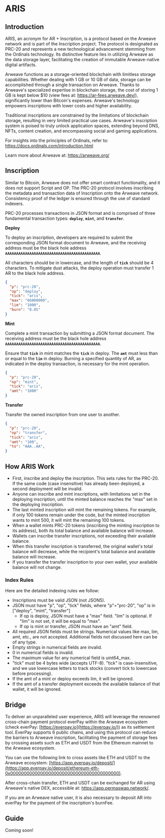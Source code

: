 # **ARIS**

## Introduction

ARIS, an acronym for AR + Inscription, is a protocol based on the Arweave network and is part of the Inscription project. The protocol is designated as PRC-20 and represents a new technological advancement stemming from the Ordinals technology. Its distinctive feature lies in utilizing Arweave as the data storage layer, facilitating the creation of immutable Arweave-native digital artifacts.

Arweave functions as a storage-oriented blockchain with limitless storage capabilities. Whether dealing with 1 GB or 10 GB of data, storage can be accomplished through a single transaction on Arweave. Thanks to Arweave's specialized expertise in blockchain storage, the cost of storing 1 GB is kept below $10 (view fees at: https://ar-fees.arweave.dev/), significantly lower than Bitcoin's expenses. Arweave's technology empowers inscriptions with lower costs and higher availability.

Traditional inscriptions are constrained by the limitations of blockchain storage, resulting in very limited practical use cases. Arweave's inscription system is poised to truly unlock application spaces, extending beyond DNS, NFTs, content creation, and encompassing social and gaming applications.

For insights into the principles of Ordinals, refer to: https://docs.ordinals.com/introduction.html

Learn more about Arweave at: https://arweave.org/

## Inscription

Similar to Bitcoin, Arweave does not offer smart contract functionality, and it does not support Script and OP. The PRC-20 protocol involves inscribing the metadata and transaction data of Inscription onto the Arweave network. Consistency proof of the ledger is ensured through the use of standard indexers.

PRC-20 processes transactions in JSON format and is comprised of three fundamental transaction types: **`deploy`**, **`mint`**, and **`transfer`**.

**Deploy**

To deploy an inscription, developers are required to submit the corresponding JSON format document to Arweave, and the receiving address must be the black hole address **`AAAAAAAAAAAAAAAAAAAAAAAAAAAAAAAAAAAAAAAAAAA`**.

All characters should be in lowercase, and the length of **`tick`** should be 4 characters. To mitigate dust attacks, the deploy operation must transfer 1 AR to the black hole address.

```Json
{ 
  "p": "prc-20",
  "op": "deploy",
  "tick": "aris",
  "max": "66000000",
  "lim": "1000",
  "burn": "0.05"
}
```

**Mint**

Complete a mint transaction by submitting a JSON format document. The receiving address must be the black hole address **`AAAAAAAAAAAAAAAAAAAAAAAAAAAAAAAAAAAAAAAAAAA`**.

Ensure that **`tick`** in mint matches the **`tick`** in deploy. The **`amt`** must less than or equal to the **`lim`** in deploy. Burning a specified quantity of AR, as indicated in the deploy transaction, is necessary for the mint operation.

```Json
{ 
  "p": "prc-20",
  "op": "mint",
  "tick": "aris",
  "amt": "1000"
}
```

**Transfer**

Transfer the owned inscription from one user to another.

```Json
{ 
  "p": "prc-20",
  "op": "transfer",
  "tick": "aris",
  "amt": "100",
  "to": "AAA..AA",
}
```

## How ARIS Work

- First, inscribe and deploy the inscription. This sets rules for the PRC-20. If the same code (case insensitive) has already been deployed, a second deployment will be invalid.
- Anyone can inscribe and mint inscriptions, with limitations set in the deploying inscription, until the minted balance reaches the "max" set in the deploying inscription.
- The last minted inscription will mint the remaining tokens. For example, if only 100 tokens remain under the code, but the minted inscription wants to mint 500, it will mint the remaining 100 tokens.
- When a wallet mints PRC-20 tokens (inscribing the minting inscription to its address), both its total balance and available balance will increase.
- Wallets can inscribe transfer inscriptions, not exceeding their available balance.
- When this transfer inscription is transferred, the original wallet's total balance will decrease, while the recipient's total balance and available balance will increase.
- If you transfer the transfer inscription to your own wallet, your available balance will not change.

### Index Rules

Here are the detailed indexing rules we follow:

- Inscriptions must be valid JSON (not JSON5).
- JSON must have "p", "op", "tick" fields, where "p"="prc-20", "op" is in ["deploy", "mint", "transfer"]
    - If op is deploy, JSON must have a "max" field. "lim" is optional. If "lim" is not set, it will be equal to "max".
    - If op is mint or transfer, JSON must have an "amt" field.
- All required JSON fields must be strings. Numerical values like max, lim, amt, etc., are not accepted. Additional fields not discussed here can be of any type.
- Empty strings in numerical fields are invalid.
- 0 in numerical fields is invalid.
- The maximum value for any numerical field is uint64_max.
- "tick" must be 4 bytes wide (accepts UTF-8). "tick" is case-insensitive, and we use lowercase letters to track stocks (convert tick to lowercase before processing).
- If the amt of a mint or deploy exceeds lim, it will be ignored.
- If the amt of a transfer deployment exceeds the available balance of that wallet, it will be ignored.

## Bridge

To deliver an unparalleled user experience, ARIS will leverage the renowned cross-chain payment protocol everPay within the Arweave ecosystem (check everPay: [https://everpay.io](https://everpay.io/)) as its settlement tool. EverPay supports 6 public chains, and using this protocol can reduce the barriers to Arweave inscription, facilitating the payment of storage fees by crossing assets such as ETH and USDT from the Ethereum mainnet to the Arweave ecosystem.

You can use the following link to cross assets like ETH and USDT to the Arweave ecosystem: [https://app.everpay.io/deposit/](https://app.everpay.io/deposit/ethereum-eth-0x0000000000000000000000000000000000000000).

After cross-chain transfer, ETH and USDT can be exchanged for AR using Arweave's native DEX, accessible at: https://app.permaswap.network/.

If you are an Arweave native user, it is also necessary to deposit AR into everPay for the payment of the inscription's burnFee.

## Guide

Coming soon!
